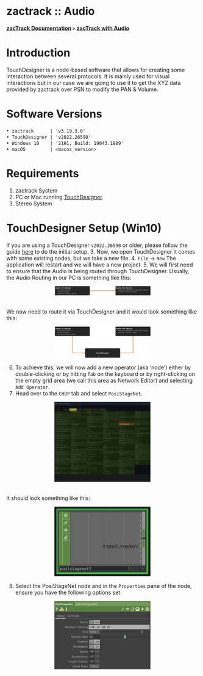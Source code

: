 # zactrack :: Audio
**[zacTrack Documentation](../README.md) `>` [zacTrack with Audio](zt_Audio.md)**

# Introduction

TouchDesigner is a node-based software that allows for creating some interaction between several protocols. It is mainly used for visual interactions but in our case we are going to use it to get the XYZ data provided by zactrack over PSN to modify the PAN & Volume.

# Software Versions
```
• zactrack      | 'v3.19.3.0'
• TouchDesigner | 'v2022.26590'
• Windows 10    | '21H1, Build: 19043.1889'
• macOS         | <macos_version>
```

# Requirements
1. zactrack System
2. PC or Mac running [TouchDesigner](https://derivative.ca/UserGuide/Install_TouchDesigner).
3. Stereo System

# TouchDesigner Setup (Win10)
If you are using a TouchDesigner `v2022.26590` or older, please follow the guide [here](TouchDesigner_Setup_v2022.26590.md) to do the initial setup.
3. Now, we open TouchDesigner
It comes with some existing nodes, but we take a new file.
4. `File` → `New`
The application will restart and we will have a new project.
5. We will first need to ensure that the Audio is being routed through TouchDesigner.
Usually, the Audio Routing in our PC is something like this:
<p align="center">
    <img src="resources/2_Audio_Routing_Default.png" width=50% height=50%>
</p><br>
We now need to route it via TouchDesigner and it would look something like this:<br>
<p align="center">
    <img src="resources/3_Audio_Routing_TD.png" width=50% height=50%>
</p>

6. To achieve this, we will now add a new operator (aka ‘node’) either by double-clicking or by hitting `Tab` on the keyboard or by right-clicking on the empty grid area (we call this area as Network Editor) and selecting `Add Operator`.
7. Head over to the `CHOP` tab and select `PosiStageNet`.
<p align="center">
    <img src="resources/0_Chop_PSN.png" width=50% height=50%>
</p><br>
It should look something like this:
<p align="center">
    <img src="resources/Untitled.png" width=50% height=50%>
</p>

8. Select the PosiStageNet node and in the `Properties` pane of the node, ensure you have the following options set.
<p align="center">
    <img src="resources/Untitled%201.png" width=50% height=50%>
</p>
